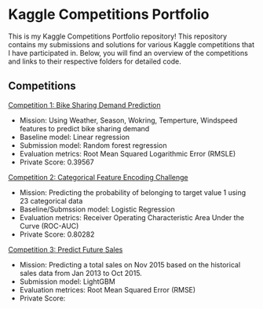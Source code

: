# Kaggle Competitions Portfolio

This is my Kaggle Competitions Portfolio repository! This repository contains my submissions and solutions for various Kaggle competitions that I have participated in. Below, you will find an overview of the competitions and links to their respective folders for detailed code.

## Competitions

[Competition 1: Bike Sharing Demand Prediction](https://github.com/Bonniecoleman/Kaggle_competition/tree/main/Bike%20Sharing%20Demand)
* Mission: Using Weather, Season, Wokring, Temperture, Windspeed features to predict bike sharing demand
* Baseline model: Linear regression
* Submission model: Random forest regression 
* Evaluation metrics: Root Mean Squared Logarithmic Error (RMSLE)
* Private Score: 0.39567

[Competition 2: Categorical Feature Encoding Challenge](https://github.com/Bonniecoleman/Kaggle_competition/tree/main/Categorical%20Feature%20Encoding%20Challenge)
* Mission: Predicting the probability of belonging to target value 1 using 23 categorical data
* Baseline/Submssion model: Logistic Regression
* Evaluation metrics: Receiver Operating Characteristic Area Under the Curve (ROC-AUC)
* Private Score: 0.80282

[Competition 3: Predict Future Sales](https://github.com/Bonniecoleman/Kaggle_competition/tree/main/Predict%20Future%20Sales)
* Mission: Predicting a total sales on Nov 2015 based on the historical sales data from Jan 2013 to Oct 2015. 
* Submission model: LightGBM
* Evaluation metrices: Root Mean Squared Error (RMSE)
* Private Score: 
